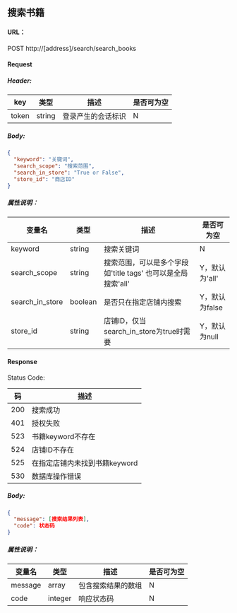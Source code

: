 ## 搜索书籍

#### URL：
POST http://[address]/search/search_books

#### Request

##### Header:

key | 类型 | 描述 | 是否可为空
---|---|---|---
token | string | 登录产生的会话标识 | N

##### Body:
```json
{
  "keyword": "关键词",
  "search_scope": "搜索范围",
  "search_in_store": "True or False",
  "store_id": "商店ID"
}
```

##### 属性说明：

变量名 | 类型 | 描述 | 是否可为空
---|---|---|---
keyword | string | 搜索关键词 | N
search_scope | string | 搜索范围，可以是多个字段如'title tags'	也可以是全局搜索'all' | Y，默认为'all'
search_in_store | boolean | 是否只在指定店铺内搜索 | Y，默认为false
store_id | string | 店铺ID，仅当search_in_store为true时需要 | Y，默认为null


#### Response

Status Code:

码 | 描述
--- | ---
200 | 搜索成功
401 | 授权失败
523 | 书籍keyword不存在
524 | 店铺ID不存在
525 | 在指定店铺内未找到书籍keyword
530 | 数据库操作错误

##### Body:
```json
{
  "message": [搜索结果列表],
  "code": 状态码
}
```

##### 属性说明：

变量名 | 类型 | 描述 | 是否可为空
---|---|---|---
message | array | 包含搜索结果的数组 | N
code    | integer | 响应状态码      | N